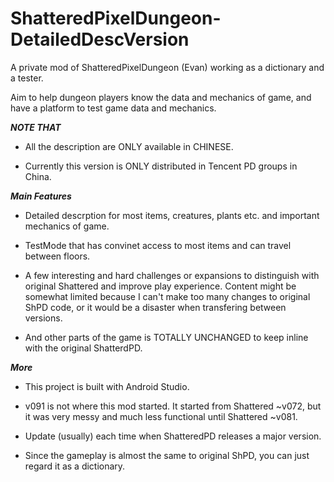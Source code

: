 # ShatteredPixelDungeon-DetailedDescVersion #

A private mod of ShatteredPixelDungeon (Evan) working as a dictionary and a tester.

Aim to help dungeon players know the data and mechanics of game, and have a platform to test game data and mechanics.

*****************NOTE THAT*****************

- All the description are ONLY available in CHINESE. 

- Currently this version is ONLY distributed in Tencent PD groups in China.

*****************Main Features*****************

- Detailed descrption for most items, creatures, plants etc. and important mechanics of game.

- TestMode that has convinet access to most items and can travel between floors.

- A few interesting and hard challenges or expansions to distinguish with original Shattered and improve play experience. Content might be somewhat limited because I can't make too many changes to original ShPD code, or it would be a disaster when transfering between versions.

- And other parts of the game is TOTALLY UNCHANGED to keep inline with the original ShatterdPD.

*****************More*****************

- This project is built with Android Studio. 

- v091 is not where this mod started. It started from Shattered ~v072, but it was very messy and much less functional until Shattered ~v081.

- Update (usually) each time when ShatteredPD releases a major version.

- Since the gameplay is almost the same to original ShPD, you can just regard it as a dictionary.

